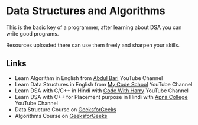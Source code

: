 # Data Structures and Algorithms

This is the basic key of a programmer, after learning about DSA you can write good programs.

Resources uploaded there can use them freely and sharpen your skills.


## Links

- Learn Algorithm in English from [Abdul Bari](https://www.youtube.com/playlist?list=PLDN4rrl48XKpZkf03iYFl-O29szjTrs_O) YouTube Channel
- Learn Data Structures in English from [My Code School](https://www.youtube.com/playlist?list=PL2_aWCzGMAwI3W_JlcBbtYTwiQSsOTa6P_) YouTube Channel
- Learn DSA with C/C++ in Hindi with [Code With Harry](https://www.youtube.com/playlist?list=PLu0W_9lII9ahIappRPN0MCAgtOu3lQjQi) YouTube Channel
- Learn DSA with C++ for Placement purpose in Hindi with [Apna College](https://www.youtube.com/playlist?list=PLfqMhTWNBTe0b2nM6JHVCnAkhQRGiZMSJ) YouTube Channel
- Data Structure Course on [GeeksforGeeks](https://www.geeksforgeeks.org/data-structures/)
- Algorithms Course on [GeeksforGeeks](https://www.geeksforgeeks.org/fundamentals-of-algorithms/)
